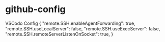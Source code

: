 # github-config


VSCodo Config
{
    "remote.SSH.enableAgentForwarding": true,
    "remote.SSH.useLocalServer": false,
    "remote.SSH.useExecServer": false,
    "remote.SSH.remoteServerListenOnSocket": true,
}
